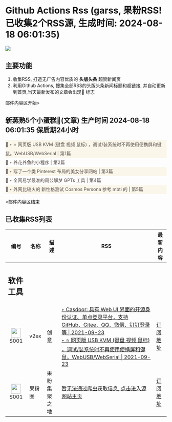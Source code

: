 # Github Actions Rss (garss, 果粉RSS! 已收集2个RSS源, 生成时间: 2024-08-18 06:01:35)

![](https://cdn.jsdelivr.net/gh/xinkeji/garss/_media/ga-rss.png)



## 主要功能
1. 收集RSS, 打造无广告内容优质的 **头版头条** 超赞新闻页
2. 利用Github Actions, 搜集全部RSS的头版头条新闻标题和超链接, 并自动更新到首页,当天最新发布的文章会出现🌈 标志

邮件内容区开始>
<h2>新蒸熟5个小蛋糕🍰(文章) 生产时间 2024-08-18 06:01:35 保质期24小时</h2>

<div style='line-height:3;background-color:#FAF6EA;' ><a href='https://www.v2ex.com/t/1065751#reply16' style="line-height:2;text-decoration:none;display:block;color:#584D49;">🌈 ‣ ⭐ 网页版 USB KVM (键盘 视频 鼠标) ，调试/装系统时不再使用便携屏和键鼠。WebUSB/WebSerial | 第1篇</a></div><div style='line-height:3;' ><a href='https://www.v2ex.com/t/1065756#reply5' style="line-height:2;text-decoration:none;display:block;color:#584D49;">🌈 ‣ 养花养鱼的小程序 | 第2篇</a></div><div style='line-height:3;background-color:#FAF6EA;' ><a href='https://www.v2ex.com/t/1065683#reply41' style="line-height:2;text-decoration:none;display:block;color:#584D49;">🌈 ‣ 写了一个类 Pinterest 布局的美女分享网站 | 第3篇</a></div><div style='line-height:3;' ><a href='https://www.v2ex.com/t/1065798#reply2' style="line-height:2;text-decoration:none;display:block;color:#584D49;">🌈 ‣ 全网易学最准的周公解梦 GPTs 工具 | 第4篇</a></div><div style='line-height:3;background-color:#FAF6EA;' ><a href='https://www.v2ex.com/t/1065698#reply7' style="line-height:2;text-decoration:none;display:block;color:#584D49;">🌈 ‣ 外网比较火的 新性格测试 Cosmos Persona 参考 mbti 的 | 第5篇</a></div>

<邮件内容区结束

## 已收集RSS列表

| 编号 | 名称 | 描述 | RSS | 最新内容 |
| --- | --- | --- | --- | --- |
| <h2 id="软件工具">软件工具</h2> |  |   |  |  |
| <div id="S001" style="text-align: center;"><img src="https://cdn.jsdelivr.net/gh/zhaoolee/garss/_media/favicon/S001.png" width="30px" style="width:30px;height: auto;"/><br><span>S001</span></div> | v2ex | 创意 | [‣ Casdoor: 具有 Web UI 界面的开源身份认证、单点登录平台，支持 GitHub、Gitee、QQ、微信、钉钉登录等 \| 2021-09-23](https://www.v2ex.com/t/803669#reply329)<br/>[‣ ⭐ 网页版 USB KVM (键盘 视频 鼠标) ，调试/装系统时不再使用便携屏和键鼠。WebUSB/WebSerial \| 2021-09-23](https://www.v2ex.com/t/1065751#reply16) | [订阅地址](https://www.v2ex.com/feed/tab/creative.xml) |
| <div id="S001" style="text-align: center;"><img src="https://cdn.jsdelivr.net/gh/zhaoolee/garss/_media/favicon/S001.png" width="30px" style="width:30px;height: auto;"/><br><span>S001</span></div> | 果粉圈 | 果粉集聚之地 | [暂无法通过爬虫获取信息, 点击进入源网站主页](https://g0f.cn) | [订阅地址](https://g0f.cn/rss.xml) |




